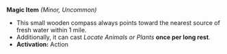 **Magic Item** 
_(Minor, Uncommon)_ 
- This small wooden compass always points toward the nearest source of fresh water within 1 mile.
- Additionally, it can cast _Locate Animals or Plants_ **once per long rest**.
- **Activation:** Action